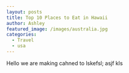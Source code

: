 ```yaml
---
layout: posts
title: Top 10 Places to Eat in Hawaii
author: Ashley
featured_image: /images/australia.jpg
categories:
  - Travel
  - usa
---
```



Hello we are making cahned to lskefsl; asjf kls